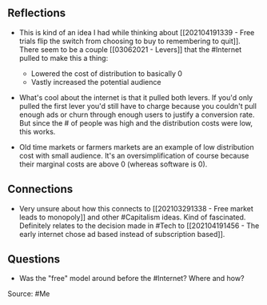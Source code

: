 ## Reflections
- This is kind of an idea I had while thinking about [[202104191339 - Free trials flip the switch from choosing to buy to remembering to quit]]. There seem to be a couple [[03062021 - Levers]] that the #Internet pulled to make this a thing: 
	- Lowered the cost of distribution to basically 0
	- Vastly increased the potential audience

- What's cool about the internet is that it pulled both levers. If you'd only pulled the first lever you'd still have to charge because you couldn't pull enough ads or churn through enough users to justify a conversion rate. But since the # of people was high and the distribution costs were low, this works. 

- Old time markets or farmers markets are an example of low distribution cost with small audience. It's an oversimplification of course because their marginal costs are above 0 (whereas software is 0). 


## Connections
- Very unsure about how this connects to [[202103291338 - Free market leads to monopoly]] and other #Capitalism ideas. Kind of fascinated. Definitely relates to the decision made in #Tech to [[202104191456 - The early internet chose ad based instead of subscription based]]. 

## Questions
- Was the "free" model around before the #Internet? Where and how?

Source: #Me